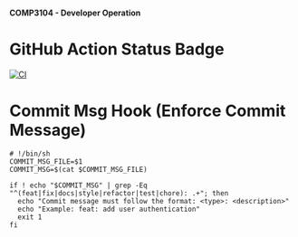 #### COMP3104 - Developer Operation



# GitHub Action Status Badge

[![CI](https://github.com/guiellefranco/COMP3104/actions/workflows/ci.yml/badge.svg)](https://github.com/guiellefranco/COMP3104/actions/workflows/ci.yml)

# Commit Msg Hook (Enforce Commit Message)
```
# !/bin/sh
COMMIT_MSG_FILE=$1
COMMIT_MSG=$(cat $COMMIT_MSG_FILE)

if ! echo "$COMMIT_MSG" | grep -Eq "^(feat|fix|docs|style|refactor|test|chore): .+"; then
  echo "Commit message must follow the format: <type>: <description>"
  echo "Example: feat: add user authentication"
  exit 1
fi
```
